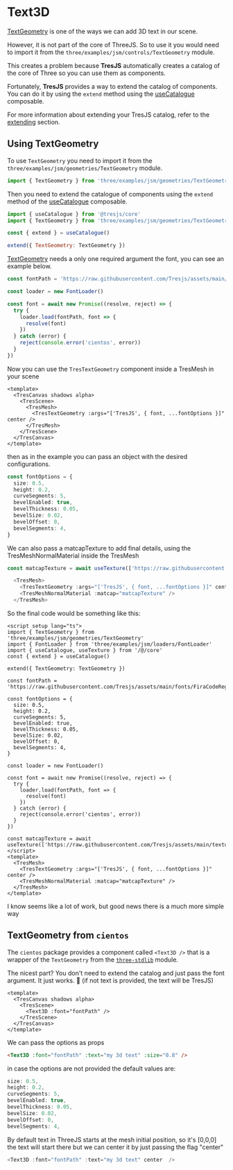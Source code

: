 # Text3D

[TextGeometry](https://threejs.org/docs/index.html?q=text#examples/en/geometries/TextGeometry) is one of the ways we can add 3D text in our scene.

<StackBlitzEmbed projectId="tresjs-text3d-cientos" />

However, it is not part of the core of ThreeJS. So to use it you would need to import it from the `three/examples/jsm/controls/TextGeometry` module.

This creates a problem because **TresJS** automatically creates a catalog of the core of Three so you can use them as components.

Fortunately, **TresJS** provides a way to extend the catalog of components. You can do it by using the `extend` method using the [useCatalogue](/api/composables#usecatalog) composable.

For more information about extending your TresJS catalog, refer to the [extending](/advanced/extending.md) section.

## Using TextGeometry

To use `TextGeometry` you need to import it from the `three/examples/jsm/geometries/TextGeometry` module.

```js
import { TextGeometry } from 'three/examples/jsm/geometries/TextGeometry'
```

Then you need to extend the catalogue of components using the `extend` method of the [useCatalogue](/api/composables#usecatalog) composable.

```js
import { useCatalogue } from '@tresjs/core'
import { TextGeometry } from 'three/examples/jsm/geometries/TextGeometry'

const { extend } = useCatalogue()

extend({ TextGeometry: TextGeometry })
```

[TextGeometry](https://threejs.org/docs/index.html?q=text#examples/en/geometries/TextGeometry) needs a only one required argument the font, you can see an example below.

```js
const fontPath = 'https://raw.githubusercontent.com/Tresjs/assets/main/fonts/FiraCodeRegular.json'

const loader = new FontLoader()

const font = await new Promise((resolve, reject) => {
  try {
    loader.load(fontPath, font => {
      resolve(font)
    })
  } catch (error) {
    reject(console.error('cientos', error))
  }
})
```

Now you can use the `TresTextGeometry` component inside a TresMesh in your scene

```vue
<template>
  <TresCanvas shadows alpha>
    <TresScene>
      <TresMesh>
        <TresTextGeometry :args="['TresJS', { font, ...fontOptions }]" center />
      </TresMesh>
    </TresScene>
  </TresCanvas>
</template>
```

then as in the example you can pass an object with the desired configurations.

```ts
const fontOptions = {
  size: 0.5,
  height: 0.2,
  curveSegments: 5,
  bevelEnabled: true,
  bevelThickness: 0.05,
  bevelSize: 0.02,
  bevelOffset: 0,
  bevelSegments: 4,
}
```

We can also pass a matcapTexture to add final details, using the TresMeshNormalMaterial inside the TresMesh

```ts
const matcapTexture = await useTexture(['https://raw.githubusercontent.com/Tresjs/assets/main/textures/matcaps/7.png'])

  <TresMesh>
    <TresTextGeometry :args="['TresJS', { font, ...fontOptions }]" center />
    <TresMeshNormalMaterial :matcap="matcapTexture" />
  </TresMesh>
```

So the final code would be something like this:

```vue
<script setup lang="ts">
import { TextGeometry } from 'three/examples/jsm/geometries/TextGeometry'
import { FontLoader } from 'three/examples/jsm/loaders/FontLoader'
import { useCatalogue, useTexture } from '/@/core'
const { extend } = useCatalogue()

extend({ TextGeometry: TextGeometry })

const fontPath = 'https://raw.githubusercontent.com/Tresjs/assets/main/fonts/FiraCodeRegular.json'

const fontOptions = {
  size: 0.5,
  height: 0.2,
  curveSegments: 5,
  bevelEnabled: true,
  bevelThickness: 0.05,
  bevelSize: 0.02,
  bevelOffset: 0,
  bevelSegments: 4,
}

const loader = new FontLoader()

const font = await new Promise((resolve, reject) => {
  try {
    loader.load(fontPath, font => {
      resolve(font)
    })
  } catch (error) {
    reject(console.error('cientos', error))
  }
})

const matcapTexture = await useTexture(['https://raw.githubusercontent.com/Tresjs/assets/main/textures/matcaps/7.png'])
</script>
<template>
  <TresMesh>
    <TresTextGeometry :args="['TresJS', { font, ...fontOptions }]" center />
    <TresMeshNormalMaterial :matcap="matcapTexture" />
  </TresMesh>
</template>
```

I know seems like a lot of work, but good news there is a much more simple way

## TextGeometry from `cientos`

The `cientos` package provides a component called `<Text3D />` that is a wrapper of the `TextGeometry` from the [`three-stdlib`](https://github.com/pmndrs/three-stdlib) module.

The nicest part? You don't need to extend the catalog and just pass the font argument.
It just works. 💯 (if not text is provided, the text will be TresJS)

```vue
<template>
  <TresCanvas shadows alpha>
    <TresScene>
      <Text3D :font="fontPath" />
    </TresScene>
  </TresCanvas>
</template>
```

We can pass the options as props

```html
<Text3D :font="fontPath" :text="my 3d text" :size="0.8" />
```

in case the options are not provided the default values are:

```js
size: 0.5,
height: 0.2,
curveSegments: 5,
bevelEnabled: true,
bevelThickness: 0.05,
bevelSize: 0.02,
bevelOffset: 0,
bevelSegments: 4,
```

By default text in ThreeJS starts at the mesh initial position, so it's [0,0,0] the text will start there but we can center it by just passing the flag "center"

```js
<Text3D :font="fontPath" :text="my 3d text" center  />
```
